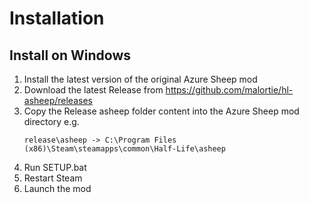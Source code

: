 # Installation

## Install on Windows

1. Install the latest version of the original Azure Sheep mod
2. Download the latest Release from https://github.com/malortie/hl-asheep/releases
3. Copy the Release asheep folder content into the Azure Sheep mod directory e.g.
   ```text
   release\asheep -> C:\Program Files (x86)\Steam\steamapps\common\Half-Life\asheep
   ```
4. Run SETUP.bat
5. Restart Steam
6. Launch the mod
